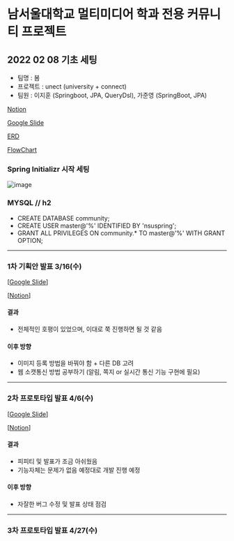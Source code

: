 # 남서울대학교 멀티미디어 학과 전용 커뮤니티 프로젝트

## 2022 02 08 기초 세팅

- 팀명 : 봄
- 프로젝트 : unect (university + connect)
- 팀원 : 이지훈 (Springboot, JPA, QueryDsl), 가준영 (SpringBoot, JPA)

[Notion](https://www.notion.so/c080919d0f1e48c68971c8e96b997072)

[Google Slide](https://docs.google.com/presentation/d/1LgabB2Cvdc6RZfzv0Peh3Mi5cjkarMOXQIVbpFCfW1U/edit#slide=id.p)

[ERD](https://www.erdcloud.com/d/c6fnKuozMTH2YMWaS)

[FlowChart](https://app.diagrams.net/#G16A5Jk-hlk1xUnX1pVzuDqR5D5I43Seua)

### Spring Initializr 시작 세팅 
![image](https://user-images.githubusercontent.com/53300830/152991455-f48272b1-a1b2-4267-aa0f-2948daa15546.png)

### MYSQL // h2
- CREATE DATABASE community;
- CREATE USER master@'%' IDENTIFIED BY 'nsuspring';
- GRANT ALL PRIVILEGES ON community.* TO master@'%' WITH GRANT OPTION;

<hr/>

### 1차 기획안 발표 3/16(수)
[[Google Slide](https://docs.google.com/presentation/d/11x7zjGIO5-ZYY59PbaNRUh9odlZ44SJzNyocKh50_XQ/edit#slide=id.g11d3f6e9f66_0_977)]

[[Notion](https://www.notion.so/15886ef901a64ed9b2c1b325609bc8bf)]

#### 결과
- 전체적인 호평이 있었으며, 이대로 쭉 진행하면 될 것 같음

#### 이후 방향
- 이미지 등록 방법을 바꿔야 함 + 다른 DB 고려
- 웹 소캣통신 방법 공부하기 (알림, 쪽지 or 실시간 통신 기능 구현에 필요)
<hr/>

### 2차 프로토타입 발표 4/6(수)
[[Google Slide](https://docs.google.com/presentation/d/1xiu76b_hTz6oaf7pMc94rmpDmaVeuDCq1kDCDMBgOZE/edit#slide=id.g11ac4265aca_1_0)]

[[Notion](https://www.notion.so/15886ef901a64ed9b2c1b325609bc8bf)]

#### 결과
- 피피티 및 발표가 조금 아쉬웠음
- 기능자체는 문제가 없음 예정대로 개발 진행 예정

#### 이후 방향
- 자잘한 버그 수정 및 발표 상태 점검

<hr/>

### 3차 프로토타입 발표 4/27(수)


